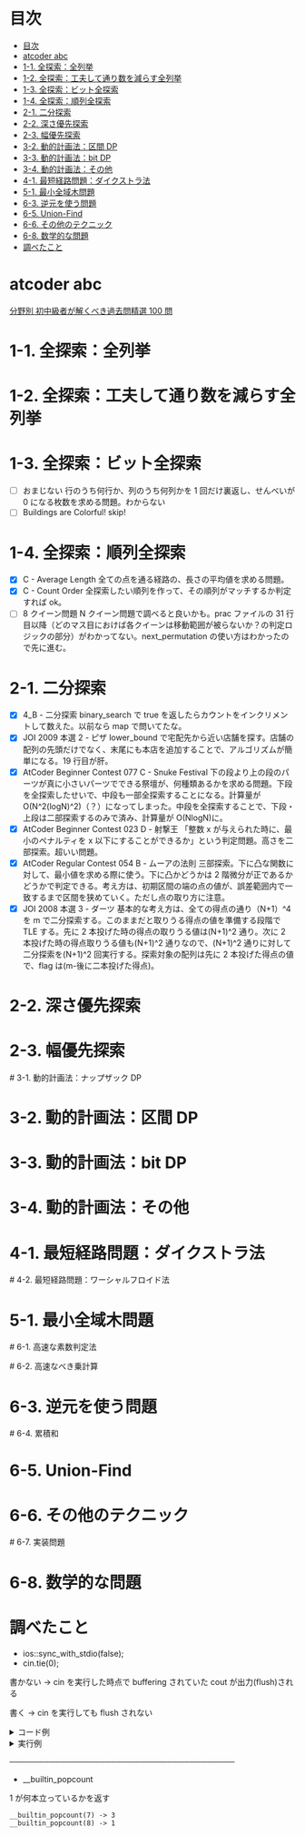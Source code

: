 # 目次

- [目次](#目次)
- [atcoder abc](#atcoder-abc)
- [1-1. 全探索：全列挙](#1-1-全探索全列挙)
- [1-2. 全探索：工夫して通り数を減らす全列挙](#1-2-全探索工夫して通り数を減らす全列挙)
- [1-3. 全探索：ビット全探索](#1-3-全探索ビット全探索)
- [1-4. 全探索：順列全探索](#1-4-全探索順列全探索)
- [2-1. 二分探索](#2-1-二分探索)
- [2-2. 深さ優先探索](#2-2-深さ優先探索)
- [2-3. 幅優先探索](#2-3-幅優先探索)
- [3-2. 動的計画法：区間 DP](#3-2-動的計画法区間-dp)
- [3-3. 動的計画法：bit DP](#3-3-動的計画法bit-dp)
- [3-4. 動的計画法：その他](#3-4-動的計画法その他)
- [4-1. 最短経路問題：ダイクストラ法](#4-1-最短経路問題ダイクストラ法)
- [5-1. 最小全域木問題](#5-1-最小全域木問題)
- [6-3. 逆元を使う問題](#6-3-逆元を使う問題)
- [6-5. Union-Find](#6-5-union-find)
- [6-6. その他のテクニック](#6-6-その他のテクニック)
- [6-8. 数学的な問題](#6-8-数学的な問題)
- [調べたこと](#調べたこと)

# atcoder abc

[分野別 初中級者が解くべき過去問精選 100 問](https://qiita.com/e869120/items/eb50fdaece12be418faa#2-3-%E5%88%86%E9%87%8E%E5%88%A5%E5%88%9D%E4%B8%AD%E7%B4%9A%E8%80%85%E3%81%8C%E8%A7%A3%E3%81%8F%E3%81%B9%E3%81%8D%E9%81%8E%E5%8E%BB%E5%95%8F%E7%B2%BE%E9%81%B8-100-%E5%95%8F)

# 1-1. 全探索：全列挙

# 1-2. 全探索：工夫して通り数を減らす全列挙

# 1-3. 全探索：ビット全探索

- [ ] おまじない
      行のうち何行か、列のうち何列かを 1 回だけ裏返し、せんべいが 0 になる枚数を求める問題。わからない
- [ ] Buildings are Colorful!
      skip!

# 1-4. 全探索：順列全探索

- [x] C - Average Length
      全ての点を通る経路の、長さの平均値を求める問題。
- [x] C - Count Order
      全探索したい順列を作って、その順列がマッチするか判定すれば ok。
- [ ] 8 クイーン問題
      N クイーン問題で調べると良いかも。prac ファイルの 31 行目以降（どのマス目におけば各クイーンは移動範囲が被らないか？の判定ロジックの部分）がわかってない。next_permutation の使い方はわかったので先に進む。

# 2-1. 二分探索

- [x] 4_B - 二分探索
      binary_search で true を返したらカウントをインクリメントして数えた。以前なら map で問いてたな。
- [x] JOI 2009 本選 2 - ピザ
      lower_bound で宅配先から近い店舗を探す。店舗の配列の先頭だけでなく、末尾にも本店を追加することで、アルゴリズムが簡単になる。19 行目が肝。
- [x] AtCoder Beginner Contest 077 C - Snuke Festival
      下の段より上の段のパーツが真に小さいパーツでできる祭壇が、何種類あるかを求める問題。下段を全探索したせいで、中段も一部全探索することになる。計算量が O(N^2(logN)^2)（？）になってしまった。中段を全探索することで、下段・上段は二部探索するのみで済み、計算量が O(NlogN)に。
- [x] AtCoder Beginner Contest 023 D - 射撃王
      「整数 x が与えられた時に、最小のペナルティを x 以下にすることができるか」という判定問題。高さを二部探索。超いい問題。
- [x] AtCoder Regular Contest 054 B - ムーアの法則
      三部探索。下に凸な関数に対して、最小値を求める際に使う。下に凸かどうかは 2 階微分が正であるかどうかで判定できる。考え方は、初期区間の端の点の値が、誤差範囲内で一致するまで区間を狭めていく。ただし点の取り方に注意。
- [x] JOI 2008 本選 3 - ダーツ
      基本的な考え方は、全ての得点の通り（N+1）^4 を m で二分探索する。このままだと取りうる得点の値を準備する段階で TLE する。先に 2 本投げた時の得点の取りうる値は(N+1)^2 通り。次に 2 本投げた時の得点取りうる値も(N+1)^2 通りなので、(N+1)^2 通りに対して二分探索を(N+1)^2 回実行する。探索対象の配列は先に 2 本投げた得点の値で、flag は(m-後に二本投げた得点)。

# 2-2. 深さ優先探索

# 2-3. 幅優先探索

# 3-1. 動的計画法：ナップザック DP

# 3-2. 動的計画法：区間 DP

# 3-3. 動的計画法：bit DP

# 3-4. 動的計画法：その他

# 4-1. 最短経路問題：ダイクストラ法

# 4-2. 最短経路問題：ワーシャルフロイド法

# 5-1. 最小全域木問題

# 6-1. 高速な素数判定法

# 6-2. 高速なべき乗計算

# 6-3. 逆元を使う問題

# 6-4. 累積和

# 6-5. Union-Find

# 6-6. その他のテクニック

# 6-7. 実装問題

# 6-8. 数学的な問題

# 調べたこと

- ios::sync_with_stdio(false);
- cin.tie(0);

書かない -> cin を実行した時点で buffering されていた cout が出力(flush)される

書く -> cin を実行しても flush されない

<details>
<summary>コード例</summary>

    int main(void)
    {
    std::ios::sync_with_stdio(false);
    std::cin.tie(0);

        int n;
        for(int rep = 0; rep < 3; ++rep) {
            std::cout << "Input number: ";
            std::cin >> n;
            std::cout << n << " is given." << std::endl;
        }

        return 0;

    }

</details>

<details>
<summary>実行例</summary>

    100
    Input number: 100 is given.
    200
    Input number: 200 is given.
    300
    Input number: 300 is given.

</details>

────────────────────────────────────────

- \_\_builtin_popcount

1 が何本立っているかを返す

```
__builtin_popcount(7) -> 3
__builtin_popcount(8) -> 1

```
